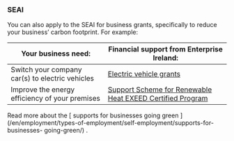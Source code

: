 ###  SEAI

You can also apply to the SEAI for business grants, specifically to reduce
your business’ carbon footprint. For example:

**Your business need:** |  **Financial support from Enterprise Ireland:**  
---|---  
Switch your company car(s) to electric vehicles  |  [ Electric vehicle grants ](https://www.seai.ie/business-and-public-sector/ev-for-business/)  
Improve the energy efficiency of your premises  |  [ Support Scheme for Renewable Heat ](https://www.seai.ie/business-and-public-sector/business-grants-and-supports/support-scheme-renewable-heat/) [ EXEED Certified Program ](https://www.seai.ie/business-and-public-sector/standards/exeed-certified-program/)  
  
Read more about the [ supports for businesses going green
](/en/employment/types-of-employment/self-employment/supports-for-businesses-
going-green/) .
